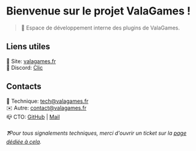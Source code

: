 # Bienvenue sur le projet ValaGames !

> 🧰 Espace de développement interne des plugins de ValaGames.
  
## Liens utiles
🔎 Site: [valagames.fr](https://valagames.fr)  
📂 Discord: [Clic](https://discord.gg/AJf3rBDBWt)  

## Contacts
📠 Technique: [tech@valagames.fr](mailto://tech@valagames.fr)  
✉️ Autre: [contact@valagames.fr](mailto://contact@valagames.fr)  
📪 CTO: [GitHub](https://github.com/sigmazz) | [Mail](mailto://contact@sigmazz.fr)  
  
###### ❓Pour tous signalements techniques, merci d'ouvrir un ticket sur la [page dédiée à cela](https://github.com/ValaGames/public-support).
